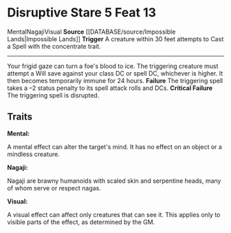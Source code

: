 ﻿---
actions: '[reaction]'
feat: Disruptive Stare
id: '3995'
level: '13'
name: Disruptive Stare
rarity: Common
source: '[[DATABASE/source/Impossible Lands|Impossible Lands]]'
trait:
- '[[DATABASE/trait/Mental|Mental]]'
- '[[DATABASE/trait/Nagaji|Nagaji]]'
- '[[DATABASE/trait/Visual|Visual]]'
trigger: A creature within 30 feet attempts to Cast a Spell with the [[DATABASE/trait/Concentrate|concentrate]]
  trait.
type: Feat

---
# Disruptive Stare <span class="action-icon">5</span> <span class="item-type">Feat 13</span>

<span class="item-trait">Mental</span><span class="item-trait">Nagaji</span><span class="item-trait">Visual</span>
**Source** [[DATABASE/source/Impossible Lands|Impossible Lands]]
**Trigger** A creature within 30 feet attempts to Cast a Spell with the concentrate trait.

---
Your frigid gaze can turn a foe's blood to ice. The triggering creature must attempt a Will save against your class DC or spell DC, whichever is higher. It then becomes temporarily immune for 24 hours.
**Failure** The triggering spell takes a –2 status penalty to its spell attack rolls and DCs.
**Critical Failure** The triggering spell is disrupted.

## Traits

**Mental:**

A mental effect can alter the target's mind. It has no effect on an object or a mindless creature.

**Nagaji:**

Nagaji are brawny humanoids with scaled skin and serpentine heads, many of whom serve or respect nagas.

**Visual:**

A visual effect can affect only creatures that can see it. This applies only to visible parts of the effect, as determined by the GM.